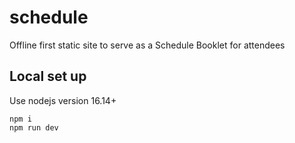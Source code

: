 # schedule
Offline first static site to serve as a Schedule Booklet for attendees


## Local set up

Use nodejs version 16.14+

```
npm i
npm run dev
```